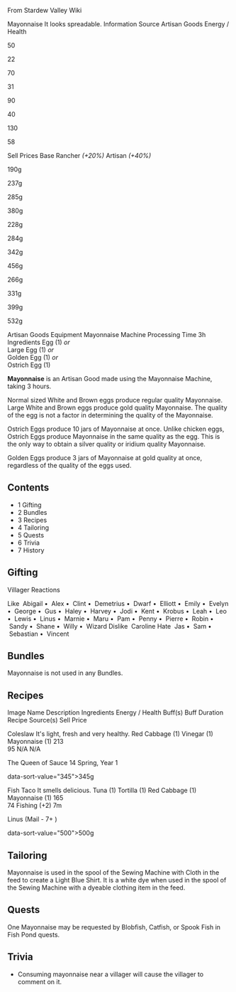 From Stardew Valley Wiki

Mayonnaise It looks spreadable. Information Source Artisan Goods Energy / Health

50

22

70

31

90

40

130

58

Sell Prices Base Rancher *(+20%)* Artisan *(+40%)*

190g

237g

285g

380g

228g

284g

342g

456g

266g

331g

399g

532g

Artisan Goods Equipment Mayonnaise Machine Processing Time 3h Ingredients Egg (1) *or*  
Large Egg (1) *or*  
Golden Egg (1) *or*  
Ostrich Egg (1)

**Mayonnaise** is an Artisan Good made using the Mayonnaise Machine, taking 3 hours.

Normal sized White and Brown eggs produce regular quality Mayonnaise. Large White and Brown eggs produce gold quality Mayonnaise. The quality of the egg is not a factor in determining the quality of the Mayonnaise.

Ostrich Eggs produce 10 jars of Mayonnaise at once. Unlike chicken eggs, Ostrich Eggs produce Mayonnaise in the same quality as the egg. This is the only way to obtain a silver quality or iridium quality Mayonnaise.

Golden Eggs produce 3 jars of Mayonnaise at gold quality at once, regardless of the quality of the eggs used.

## Contents

- 1 Gifting
- 2 Bundles
- 3 Recipes
- 4 Tailoring
- 5 Quests
- 6 Trivia
- 7 History

## Gifting

Villager Reactions

Like  Abigail •  Alex •  Clint •  Demetrius •  Dwarf •  Elliott •  Emily •  Evelyn •  George •  Gus •  Haley •  Harvey •  Jodi •  Kent •  Krobus •  Leah •  Leo •  Lewis •  Linus •  Marnie •  Maru •  Pam •  Penny •  Pierre •  Robin •  Sandy •  Shane •  Willy •  Wizard Dislike  Caroline Hate  Jas •  Sam •  Sebastian •  Vincent

## Bundles

Mayonnaise is not used in any Bundles.

## Recipes

Image Name Description Ingredients Energy / Health Buff(s) Buff Duration Recipe Source(s) Sell Price

Coleslaw It's light, fresh and very healthy. Red Cabbage (1) Vinegar (1) Mayonnaise (1) 213  
95 N/A N/A

The Queen of Sauce 14 Spring, Year 1

data-sort-value="345"&gt;345g

Fish Taco It smells delicious. Tuna (1) Tortilla (1) Red Cabbage (1) Mayonnaise (1) 165  
74 Fishing (+2) 7m

Linus (Mail - 7+ )

data-sort-value="500"&gt;500g

## Tailoring

Mayonnaise is used in the spool of the Sewing Machine with Cloth in the feed to create a Light Blue Shirt. It is a white dye when used in the spool of the Sewing Machine with a dyeable clothing item in the feed.

## Quests

One Mayonnaise may be requested by Blobfish, Catfish, or Spook Fish in Fish Pond quests.

## Trivia

- Consuming mayonnaise near a villager will cause the villager to comment on it.